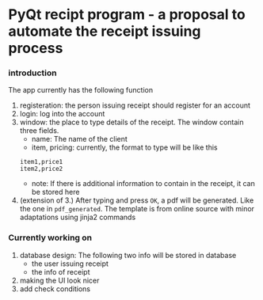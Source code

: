 # PyQt recipt program - a proposal to automate the receipt issuing process

### introduction

The app currently has the following function
1. registeration: the person issuing receipt should register for an account
2. login: log into the account
3. window: the place to type details of the receipt. The window contain three fields.
    * name: The name of the client
    * item, pricing: currently, the format to type will be like this
    ```
    item1,price1
    item2,price2
    ```
    * note: If there is additional information to contain in the receipt, it can be stored here
4. (extension of 3.) After typing and press `OK`, a pdf will be generated. Like the one in `pdf_generated`. The template is from online source with minor adaptations using jinja2 commands

### Currently working on
1. database design: The following two info will be stored in database
    * the user issuing receipt 
    * the info of receipt
2. making the UI look nicer
3. add check conditions

